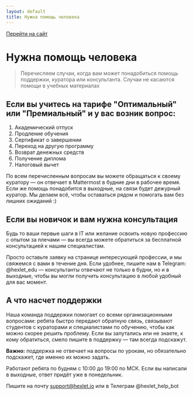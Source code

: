 ```yaml
---
layout: default
title: Нужна помощь человека
---
```


[Перейти на сайт](https://ru.hexlet.io)

# Нужна помощь человека

> Перечисляем случаи, когда вам может понадобиться помощь поддержки, куратора или консультанта. Случаи не касаются помощи
> в учебных материалах

## Если вы учитесь на тарифе "Оптимальный" или "Премиальный" и у вас возник вопрос:

1. Академический отпуск
2. Продление обучения
3. Сертификат о завершении
4. Переход на другую программу
5. Возврат денежных средств
6. Получение диплома
7. Налоговый вычет

По всем перечисленным вопросам вы можете обращаться к своему куратору — он отвечает в Mattermost в будние дни в рабочее время. Если же помощь понадобится в выходные, на связи будет дежурный куратор. Мы делаем всё, чтобы оставаться рядом и помогать вам без лишних ожиданий :)

## Если вы новичок и вам нужна консультация

Будь то ваши первые шаги в IT или желание освоить новую профессию с опытом за плечами — вы всегда можете обратиться за бесплатной 
консультацией к нашим специалистам. 

Просто оставьте заявку на странице интересующей профессии, и мы свяжемся с вами в течение дня. 
Если удобнее, пишите нам в Telegram: @hexlet_edu — консультанты отвечают не только в будни, но и в выходные, чтобы вы могли 
получить консультацию в любой удобный для вас момент. 

## А что насчет поддержки

Наша команда поддержки помогает со всеми организационными вопросами: ребята быстро передают обратную связь, связывают студентов с кураторами и специалистами по обучению, чтобы как можно скорее решить проблему. Если вы запутались или не знаете, к кому обратиться, смело пишите в поддержку — там всегда подскажут.

**Важно:** поддержка не отвечает на вопросы по урокам, но обязательно подскажет, где именно их можно задать.

Работают ребята по будням с 10:00 до 19:00 по МСК. Если вы написали в выходные, ответ придёт уже в понедельник.

Пишите на почту support@hexlet.io или в Телеграм @hexlet_help_bot
